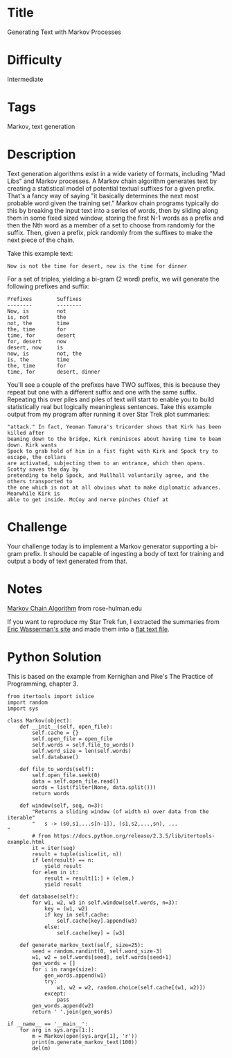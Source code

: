 # Title

Generating Text with Markov Processes

# Difficulty

Intermediate

# Tags

Markov, text generation

# Description

Text generation algorithms exist in a wide variety of formats, including "Mad Libs" and Markov processes. A Markov chain algorithm generates text by creating a statistical model of potential textual suffixes for a given prefix. That's a fancy way of saying "it basically determines the next most probable word given the training set." Markov chain programs typically do this by breaking the input text into a series of words, then by sliding along them in some fixed sized window, storing the first N-1 words as a prefix and then the Nth word as a member of a set to choose from randomly for the suffix. Then, given a prefix, pick randomly from the suffixes to make the next piece of the chain. 

Take this example text:

    Now is not the time for desert, now is the time for dinner 

For a set of triples, yielding a bi-gram (2 word) prefix, we will generate the following prefixes and suffix:

    Prefixes        Suffixes
    --------        --------
    Now, is         not
    is, not         the
    not, the        time
    the, time       for
    time, for       desert
    for, desert     now
    desert, now     is
    now, is         not, the  
    is, the         time
    the, time       for
    time, for       desert, dinner

You'll see a couple of the prefixes have TWO suffixes, this is because they repeat but one with a different suffix and one with the same suffix. Repeating this over piles and piles of text will start to enable you to build statistically real but logically meaningless sentences. Take this example output from my program after running it over Star Trek plot summaries:

    "attack." In fact, Yeoman Tamura's tricorder shows that Kirk has been killed after
    beaming down to the bridge, Kirk reminisces about having time to beam down. Kirk wants
    Spock to grab hold of him in a fist fight with Kirk and Spock try to escape, the collars
    are activated, subjecting them to an entrance, which then opens. Scotty saves the day by
    pretending to help Spock, and Mullhall voluntarily agree, and the others transported to
    the one which is not at all obvious what to make diplomatic advances. Meanwhile Kirk is
    able to get inside. McCoy and nerve pinches Chief at

# Challenge

Your challenge today is to implement a Markov generator supporting a bi-gram prefix. It should be capable of ingesting a body of text for training and output a body of text generated from that. 

# Notes

[Markov Chain Algorithm](http://www.rose-hulman.edu/Users/faculty/young/CS-Classes/csse220/200820/web/Programs/Markov/markov.html) from rose-hulman.edu

If you want to reproduce my Star Trek fun, I extracted the summaries from [Eric Wasserman's site](http://www.ericweisstein.com/fun/startrek/) and made them into a [flat text file](https://drive.google.com/file/d/0B3rX15hRO_71NEt0cl8tcWMxNnM/view?usp=sharing). 

# Python Solution

This is based on the example from Kernighan and Pike's The Practice of Programming, chapter 3.

    from itertools import islice
    import random
    import sys

    class Markov(object):
        def __init__(self, open_file):
            self.cache = {}
            self.open_file = open_file
            self.words = self.file_to_words()
            self.word_size = len(self.words)
            self.database()

        def file_to_words(self):
            self.open_file.seek(0)
            data = self.open_file.read()
            words = list(filter(None, data.split()))
            return words

        def window(self, seq, n=3):
            "Returns a sliding window (of width n) over data from the iterable"
            "   s -> (s0,s1,...s[n-1]), (s1,s2,...,sn), ...                   "
            # from https://docs.python.org/release/2.3.5/lib/itertools-example.html
            it = iter(seq)
            result = tuple(islice(it, n))
            if len(result) == n:
                yield result    
            for elem in it:
                result = result[1:] + (elem,)
                yield result

        def database(self):
            for w1, w2, w3 in self.window(self.words, n=3):
                key = (w1, w2)
                if key in self.cache:
                    self.cache[key].append(w3)
                else: 
                    self.cache[key] = [w3]

        def generate_markov_text(self, size=25):
            seed = random.randint(0, self.word_size-3)
            w1, w2 = self.words[seed], self.words[seed+1]
            gen_words = []
            for i in range(size):
                gen_words.append(w1)
                try:
                    w1, w2 = w2, random.choice(self.cache[(w1, w2)])
                except:
                    pass
            gen_words.append(w2)
            return ' '.join(gen_words)

    if __name__ == '__main__':    
        for arg in sys.argv[1:]:
            m = Markov(open(sys.argv[1], 'r'))
            print(m.generate_markov_text(100))
            del(m)

